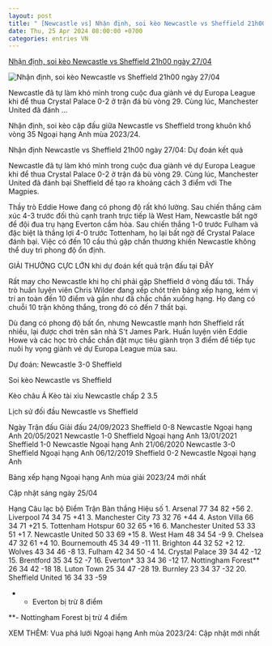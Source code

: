 ```yaml
---
layout: post
title: " [Newcastle vs] Nhận định, soi kèo Newcastle vs Sheffield 21h00 ngày 27/04"
date: Thu, 25 Apr 2024 08:00:00 +0700
categories: entries VN
---
```

[Nhận định, soi kèo Newcastle vs Sheffield 21h00 ngày 27/04](https://www.sportingnews.com/vn/bong-da/news/nhan-dinh-soi-keo-newcastle-vs-sheffield-21h00-ngay-2704/68cabb6147dcc293c846aa36)

![Nhận định, soi kèo Newcastle vs Sheffield 21h00 ngày 27/04](https://ng-sportingnews.com/s3/files/styles/crop_style_16_9_desktop/s3/2024-04/sporting-news-wwc-23-where-to-watch-pre-bb10a30e-a635-4a0a-9264-584d248212c2.png?itok=PHM2hJ-O)

Newcastle đã tự làm khó mình trong cuộc đua giành vé dự Europa League khi để thua Crystal Palace 0-2 ở trận đá bù vòng 29. Cùng lúc, Manchester United đã đánh ...

Nhận định, soi kèo cặp đấu giữa Newcastle vs Sheffield trong khuôn khổ vòng 35 Ngoại hạng Anh mùa 2023/24.

Nhận định Newcastle vs Sheffield 21h00 ngày 27/04: Dự đoán kết quả

Newcastle đã tự làm khó mình trong cuộc đua giành vé dự Europa League khi để thua Crystal Palace 0-2 ở trận đá bù vòng 29. Cùng lúc, Manchester United đã đánh bại Sheffield để tạo ra khoảng cách 3 điểm với The Magpies.

Thầy trò Eddie Howe đang có phong độ rất khó lường. Sau chiến thắng cảm xúc 4-3 trước đối thủ cạnh tranh trực tiếp là West Ham, Newcastle bất ngờ để đội đua trụ hạng Everton cầm hòa. Sau chiến thắng 1-0 trước Fulham và đặc biệt là thắng lợi 4-0 trước Tottenham, họ lại bất ngờ để Crystal Palace đánh bại. Việc có đến 10 cầu thủ gặp chấn thương khiến Newcastle không thể duy trì phong độ ổn định.

GIẢI THƯỞNG CỰC LỚN khi dự đoán kết quả trận đấu tại ĐÂY

Rất may cho Newcastle khi họ chỉ phải gặp Sheffield ở vòng đấu tới. Thầy trò huấn luyện viên Chris Wilder đang xếp chót trên bảng xếp hạng, kém vị trí an toàn đến 10 điểm và gần như đã chắc chắn xuống hạng. Họ đang có chuỗi 10 trận không thắng, trong đó có đến 7 thất bại.

Dù đang có phong độ bất ổn, nhưng Newcastle mạnh hơn Sheffield rất nhiều, lại được chơi trên sân nhà S't James Park. Huấn luyện viên Eddie Howe và các học trò chắc chắn đặt mục tiêu giành trọn 3 điểm để tiếp tục nuôi hy vọng giành vé dự Europa League mùa sau.

Dự đoán: Newcastle 3-0 Sheffield

Soi kèo Newcastle vs Sheffield

Kèo châu Á Kèo tài xỉu Newcastle chấp 2 3.5

Lịch sử đối đầu Newcastle vs Sheffield

Ngày Trận đấu Giải đấu 24/09/2023 Sheffield 0-8 Newcastle Ngoại hạng Anh 20/05/2021 Newcastle 1-0 Sheffield Ngoại hạng Anh 13/01/2021 Sheffield 1-0 Newcastle Ngoại hạng Anh 21/06/2020 Newcastle 3-0 Sheffield Ngoại hạng Anh 06/12/2019 Sheffield 0-2 Newcastle Ngoại hạng Anh

Bảng xếp hạng Ngoại hạng Anh mùa giải 2023/24 mới nhất

Cập nhật sáng ngày 25/04

Hạng Câu lạc bộ Điểm Trận Bàn thắng Hiệu số 1. Arsenal 77 34 82 +56 2. Liverpool 74 34 75 +41 3. Manchester City 73 32 76 +44 4. Aston Villa 66 34 71 +21 5. Tottenham Hotspur 60 32 65 +16 6. Manchester United 53 33 51 +1 7. Newcastle United 50 33 69 +15 8. West Ham 48 34 54 -9 9. Chelsea 47 32 61 +4 10. Bournemouth 45 34 49 -11 11. Brighton 44 32 52 +2 12. Wolves 43 34 46 -8 13. Fulham 42 34 50 -4 14. Crystal Palace 39 34 42 -12 15. Brentford 35 34 52 -7 16. Everton* 33 34 36 -12 17. Nottingham Forest** 26 34 42 -18 18. Luton Town 25 34 47 -28 19. Burnley 23 34 37 -32 20. Sheffield United 16 34 33 -59

* - Everton bị trừ 8 điểm

**- Nottingham Forest bị trừ 4 điểm

XEM THÊM: Vua phá lưới Ngoại hạng Anh mùa 2023/24: Cập nhật mới nhất

